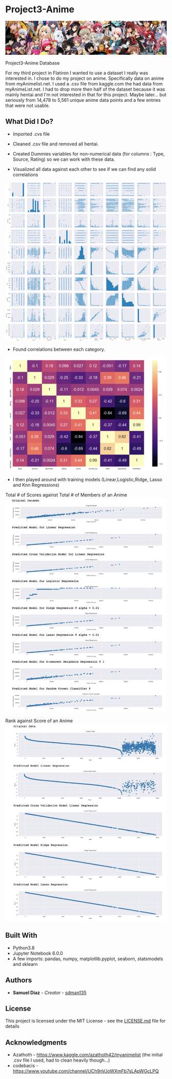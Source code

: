 # Project3-Anime
![](images/dataset-cover.png)

Project3-Anime Database

For my third project in Flatiron I wanted to use a dataset I really was interested in. I chose to do my project on anime. Specifically  data on anime from myAnimelist.net. I used a .csv file from kaggle.com the had data from myAnimeList.net. I had to drop more then half of the dataset because it was mainly hentai and I'm not interested in that for this project. Maybe later... but seriously from 14,478 to 5,561 unique anime data points and a few entries that were not usable.

## What Did I Do?

* Imported .cvs file

* Cleaned .csv file and removed all hentai.

* Created Dummies variables for non-numerical data (for columns : Type, Source, Rating) so we can work with these data.

* Visualized all data against each other to see if we can find any solid correlations

![](images/pairplotAnime.csv.jpg)

* Found correlations between each category.

![](images/Corr.heatmap.png)

* I then played around with training models (Linear,Logistic,Ridge, Lasso and Knn Regressions)

Total # of Scores against Total # of Members of an Anime
![](images/membersvscored_by_reg.png)

Rank against Score of an Anime
![](images/rankvscore_reg.png)


## Built With

* Python3.8
* Jupyter Notebook 6.0.0
* A few imports: pandas, numpy, matplotlib.pyplot, seaborn, statsmodels and sklearn


## Authors

* **Samuel Diaz** - *Creator* - [sdman135](https://github.com/sdman135/)

## License

This project is licensed under the MIT License - see the [LICENSE.md](LICENSE.md) file for details

## Acknowledgments

* Azathoth - https://www.kaggle.com/azathoth42/myanimelist (the initial .csv file I used, had to clean heavily though...)
* codebacis - https://www.youtube.com/channel/UCh9nVJoWXmFb7sLApWGcLPQ

